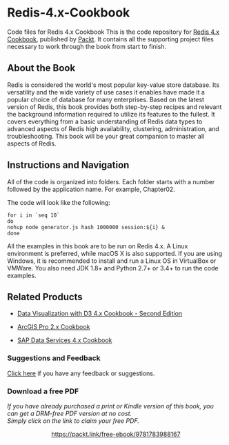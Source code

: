 # Redis-4.x-Cookbook
Code files for Redis 4.x Cookbook
This is the code repository for [Redis 4.x Cookbook](https://www.packtpub.com/big-data-and-business-intelligence/redis-4x-cookbook?utm_source=github&utm_medium=repository&utm_campaign=9781783988167), published by [Packt](https://www.packtpub.com/?utm_source=github). It contains all the supporting project files necessary to work through the book from start to finish.
## About the Book
Redis is considered the world's most popular key-value store database. Its versatility and the wide variety of use cases it enables have made it a popular choice of database for many enterprises. Based on the latest version of Redis, this book provides both step-by-step recipes and relevant the background information required to utilize its features to the fullest. It covers everything from a basic understanding of Redis data types to advanced aspects of Redis high availability, clustering, administration, and troubleshooting. This book will be your great companion to master all aspects of Redis.


## Instructions and Navigation
All of the code is organized into folders. Each folder starts with a number followed by the application name. For example, Chapter02.



The code will look like the following:
```
for i in `seq 10`
do
nohup node generator.js hash 1000000 session:${i} &
done
```

All the examples in this book are to be run on Redis 4.x. A Linux environment is preferred,
while macOS X is also supported. If you are using Windows, it is recommended to install
and run a Linux OS in VirtualBox or VMWare. You also need JDK 1.8+ and Python 2.7+ or
3.4+ to run the code examples.

## Related Products
* [Data Visualization with D3 4.x Cookbook - Second Edition](https://www.packtpub.com/web-development/data-visualization-d3-4x-cookbook-second-edition?utm_source=github&utm_medium=repository&utm_campaign=9781786468253)

* [ArcGIS Pro 2.x Cookbook](https://www.packtpub.com/application-development/arcgis-pro-2x-cookbook?utm_source=github&utm_medium=repository&utm_campaign=9781788299039)

* [SAP Data Services 4.x Cookbook](https://www.packtpub.com/big-data-and-business-intelligence/sap-data-services-4x-cookbook?utm_source=github&utm_medium=repository&utm_campaign=9781782176565)

### Suggestions and Feedback
[Click here](https://docs.google.com/forms/d/e/1FAIpQLSe5qwunkGf6PUvzPirPDtuy1Du5Rlzew23UBp2S-P3wB-GcwQ/viewform) if you have any feedback or suggestions.
### Download a free PDF

 <i>If you have already purchased a print or Kindle version of this book, you can get a DRM-free PDF version at no cost.<br>Simply click on the link to claim your free PDF.</i>
<p align="center"> <a href="https://packt.link/free-ebook/9781783988167">https://packt.link/free-ebook/9781783988167 </a> </p>